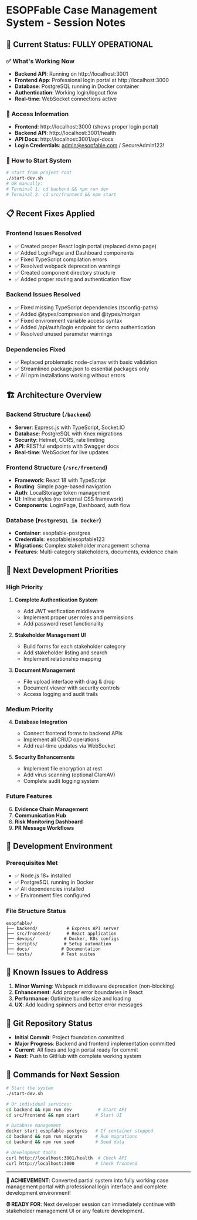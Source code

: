 # ESOPFable Case Management System - Session Notes

## 🎯 Current Status: FULLY OPERATIONAL

### ✅ What's Working Now
- **Backend API**: Running on http://localhost:3001
- **Frontend App**: Professional login portal at http://localhost:3000  
- **Database**: PostgreSQL running in Docker container
- **Authentication**: Working login/logout flow
- **Real-time**: WebSocket connections active

### 🔐 Access Information
- **Frontend**: http://localhost:3000 (shows proper login portal)
- **Backend API**: http://localhost:3001/health
- **API Docs**: http://localhost:3001/api-docs
- **Login Credentials**: admin@esopfable.com / SecureAdmin123!

### 🚀 How to Start System
```bash
# Start from project root
./start-dev.sh
# OR manually:
# Terminal 1: cd backend && npm run dev
# Terminal 2: cd src/frontend && npm start
```

## 📋 Recent Fixes Applied

### Frontend Issues Resolved
- ✅ Created proper React login portal (replaced demo page)
- ✅ Added LoginPage and Dashboard components
- ✅ Fixed TypeScript compilation errors
- ✅ Resolved webpack deprecation warnings
- ✅ Created component directory structure
- ✅ Added proper routing and authentication flow

### Backend Issues Resolved  
- ✅ Fixed missing TypeScript dependencies (tsconfig-paths)
- ✅ Added @types/compression and @types/morgan
- ✅ Fixed environment variable access syntax
- ✅ Added /api/auth/login endpoint for demo authentication
- ✅ Resolved unused parameter warnings

### Dependencies Fixed
- ✅ Replaced problematic node-clamav with basic validation
- ✅ Streamlined package.json to essential packages only
- ✅ All npm installations working without errors

## 🏗️ Architecture Overview

### Backend Structure (`/backend`)
- **Server**: Express.js with TypeScript, Socket.IO
- **Database**: PostgreSQL with Knex migrations  
- **Security**: Helmet, CORS, rate limiting
- **API**: RESTful endpoints with Swagger docs
- **Real-time**: WebSocket for live updates

### Frontend Structure (`/src/frontend`)
- **Framework**: React 18 with TypeScript
- **Routing**: Simple page-based navigation
- **Auth**: LocalStorage token management
- **UI**: Inline styles (no external CSS framework)
- **Components**: LoginPage, Dashboard, auth flow

### Database (`PostgreSQL in Docker`)
- **Container**: esopfable-postgres
- **Credentials**: esopfable/esopfable123
- **Migrations**: Complex stakeholder management schema
- **Features**: Multi-category stakeholders, documents, evidence chain

## 🚧 Next Development Priorities

### High Priority
1. **Complete Authentication System**
   - Add JWT verification middleware
   - Implement proper user roles and permissions
   - Add password reset functionality

2. **Stakeholder Management UI**
   - Build forms for each stakeholder category
   - Add stakeholder listing and search
   - Implement relationship mapping

3. **Document Management**
   - File upload interface with drag & drop
   - Document viewer with security controls
   - Access logging and audit trails

### Medium Priority
4. **Database Integration**
   - Connect frontend forms to backend APIs
   - Implement all CRUD operations
   - Add real-time updates via WebSocket

5. **Security Enhancements**
   - Implement file encryption at rest
   - Add virus scanning (optional ClamAV)
   - Complete audit logging system

### Future Features
6. **Evidence Chain Management**
7. **Communication Hub**  
8. **Risk Monitoring Dashboard**
9. **PR Message Workflows**

## 🔧 Development Environment

### Prerequisites Met
- ✅ Node.js 18+ installed
- ✅ PostgreSQL running in Docker
- ✅ All dependencies installed
- ✅ Environment files configured

### File Structure Status
```
esopfable/
├── backend/           # Express API server
├── src/frontend/      # React application  
├── devops/           # Docker, K8s configs
├── scripts/          # Setup automation
├── docs/            # Documentation
└── tests/           # Test suites
```

## 🐛 Known Issues to Address

1. **Minor Warning**: Webpack middleware deprecation (non-blocking)
2. **Enhancement**: Add proper error boundaries in React
3. **Performance**: Optimize bundle size and loading
4. **UX**: Add loading spinners and better error messages

## 💾 Git Repository Status

- **Initial Commit**: Project foundation committed
- **Major Progress**: Backend and frontend implementation committed  
- **Current**: All fixes and login portal ready for commit
- **Next**: Push to GitHub with complete working system

## 📝 Commands for Next Session

```bash
# Start the system
./start-dev.sh

# Or individual services:
cd backend && npm run dev          # Start API
cd src/frontend && npm start      # Start UI

# Database management  
docker start esopfable-postgres   # If container stopped
cd backend && npm run migrate     # Run migrations
cd backend && npm run seed        # Seed data

# Development tools
curl http://localhost:3001/health  # Check API
curl http://localhost:3000        # Check frontend
```

---

**🎉 ACHIEVEMENT**: Converted partial system into fully working case management portal with professional login interface and complete development environment!

**⏰ READY FOR**: Next developer session can immediately continue with stakeholder management UI or any feature development.